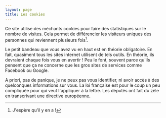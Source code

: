 ```yaml
---
layout: page
title: Les cookies
---
```


Ce site utilise des méchants cookies pour faire des statistiques sur le nombre
de visites. Cela permet de différencier les visiteurs uniques des personnes
qui reviennent plusieurs fois[^1].

Le petit bandeau que vous avez vu en haut est en théorie obligatoire. En fait,
quasiment tous les sites internet utilisent de tels outils. En théorie, ils
devraient chaque fois vous en avertir ! Peu le font, souvent parce qu'ils
pensent que ça ne concerne que les gros sites de services comme Facebook ou
Google.

A priori, pas de panique, je ne peux pas vous identifier, ni avoir accès
à des quelconques informations sur vous. La loi française est pour le coup
un peu compliquée pour qui veut l'appliquer à la lettre. Les députés ont
fait du zèle en transcrivant une directive européenne.

[^1]: J'espère qu'il y en a !
